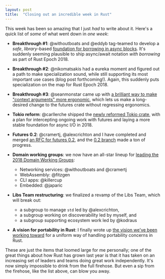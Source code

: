 ```yaml
---
layout: post
title:  "Closing out an incredible week in Rust"
---
```


This week has been so amazing that I just *had* to write about it. Here's a
quick list of *some* of what went down in *one week*:

- **Breakthrough #1**: @withoutboats and @eddyb tag-teamed to develop a *safe*,
  *library*-based [foundation for borrowing in async blocks]. It's suddenly
  seeming plausible to ship async/await notation *with borrowing* as part of
  Rust Epoch 2018.

- **Breakthrough #2**: @nikomatsakis had a eureka moment and figured out a path
  to make specialization sound, while still supporting its most important use
  cases (blog post forthcoming!). Again, this suddenly puts specialization on
  the map for Rust Epoch 2018.

- **Breakthrough #3**: @seanmonstar came up with [a brilliant way to make
  "context arguments" more ergonomic], which lets us make a long-desired
  change to the futures crate without regressing ergonomics.

- **Tokio reform**: @carllerche shipped the [newly reformed Tokio crate], with a
  plan for intercepting ongoing work with futures and laying a more
  stable foundation for async I/O in 2018.

- **Futures 0.2**: @cramertj, @alexcrichton and I have completed and merged [an RFC for
  futures 0.2], and the [0.2 branch] made a ton of progress.

- **Domain working groups**: we now have an all-star lineup for [leading the 2018 Domain Working Groups]:
  - Networking services: @withoutboats and @cramertj
  - WebAssembly: @fitzgen
  - CLI apps: @killercup
  - Embedded: @japaric

- **Libs Team restructuring**: we finalized a revamp of the Libs Team, which will break out:
  - a subgroup to manage `std` led by @alexcrichton,
  - a subgroup working on discoverability led by myself, and
  - a subgroup supporting ecosystem work led by @kodraus

- **A vision for portability in Rust**: I finally wrote up [the vision we've been
  working toward] for a uniform way of handling portability concerns in Rust.

These are just the items that loomed large for me personally; one of the great
things about how Rust has grown last year is that it has taken on an increasing
set of leaders and teams doing great work independently. It's now simply
impossible to drink from the full firehose. But even a sip from the firehose,
like the list above, can blow you away.

[foundation for borrowing in async blocks]: https://boats.gitlab.io/blog/post/2018-02-07-async-iv-an-even-better-proposal/
[newly reformed Tokio crate]: https://tokio.rs/blog/2018-02-tokio-reform-shipped/
[an RFC for futures 0.2]: https://github.com/rust-lang-nursery/futures-rfcs/pull/1
[a brilliant way to make "context arguments" more ergonomic]: https://github.com/rust-lang-nursery/futures-rfcs/pull/2#issuecomment-363923477
[0.2 branch]: https://github.com/rust-lang-nursery/futures-rs/tree/0.2
[leading the 2018 Domain Working Groups]: https://internals.rust-lang.org/t/announcing-the-2018-domain-working-groups/6737
[the vision we've been working toward]: http://aturon.github.io/2018/02/06/portability-vision/
